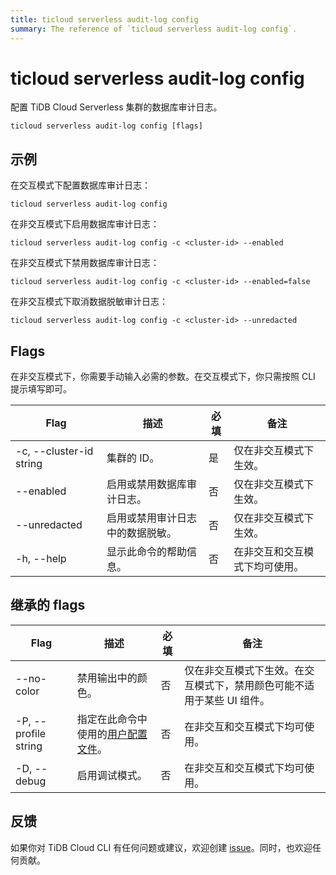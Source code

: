 ```yaml
---
title: ticloud serverless audit-log config
summary: The reference of `ticloud serverless audit-log config`.
---
```


# ticloud serverless audit-log config

配置 TiDB Cloud Serverless 集群的数据库审计日志。

```shell
ticloud serverless audit-log config [flags]
```

## 示例

在交互模式下配置数据库审计日志：

```shell
ticloud serverless audit-log config
```

在非交互模式下启用数据库审计日志：

```shell
ticloud serverless audit-log config -c <cluster-id> --enabled
```

在非交互模式下禁用数据库审计日志：

```shell
ticloud serverless audit-log config -c <cluster-id> --enabled=false
```

在非交互模式下取消数据脱敏审计日志：

```shell
ticloud serverless audit-log config -c <cluster-id> --unredacted
```

## Flags

在非交互模式下，你需要手动输入必需的参数。在交互模式下，你只需按照 CLI 提示填写即可。

| Flag                    | 描述                                                                 | 必填 | 备注                                                 |
|-------------------------|----------------------------------------------------------------------|--------|------------------------------------------------------|
| -c, --cluster-id string | 集群的 ID。                                                          | 是     | 仅在非交互模式下生效。                                |
| --enabled               | 启用或禁用数据库审计日志。                                              | 否     | 仅在非交互模式下生效。                                |
| --unredacted            | 启用或禁用审计日志中的数据脱敏。                                          | 否     | 仅在非交互模式下生效。                                |
| -h, --help              | 显示此命令的帮助信息。                                                  | 否     | 在非交互和交互模式下均可使用。                        |

## 继承的 flags

| Flag                 | 描述                                                                                          | 必填 | 备注                                                                                                             |
|----------------------|------------------------------------------------------------------------------------------------|--------|------------------------------------------------------------------------------------------------------------------|
| --no-color           | 禁用输出中的颜色。                                                                               | 否     | 仅在非交互模式下生效。在交互模式下，禁用颜色可能不适用于某些 UI 组件。                                              |
| -P, --profile string | 指定在此命令中使用的[用户配置文件](/tidb-cloud/cli-reference.md#user-profile)。             | 否     | 在非交互和交互模式下均可使用。                                                                                     |
| -D, --debug          | 启用调试模式。                                                                                   | 否     | 在非交互和交互模式下均可使用。                                                                                     |

## 反馈

如果你对 TiDB Cloud CLI 有任何问题或建议，欢迎创建 [issue](https://github.com/tidbcloud/tidbcloud-cli/issues/new/choose)。同时，也欢迎任何贡献。